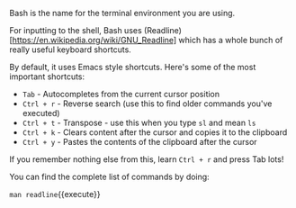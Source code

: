 Bash is the name for the terminal environment you are using. 

For inputting to the shell, Bash uses (Readline)[https://en.wikipedia.org/wiki/GNU_Readline] which has a whole bunch of really useful keyboard shortcuts.

By default, it uses Emacs style shortcuts. Here's some of the most important shortcuts:

* `Tab` - Autocompletes from the current cursor position
* `Ctrl + r` - Reverse search (use this to find older commands you've executed)
* `Ctrl + t` - Transpose - use this when you type `sl` and mean `ls`
* `Ctrl + k` - Clears content after the cursor and copies it to the clipboard
* `Ctrl + y` - Pastes the contents of the clipboard after the cursor

If you remember nothing else from this, learn `Ctrl + r` and press Tab lots!

You can find the complete list of commands by doing:

`man readline`{{execute}}